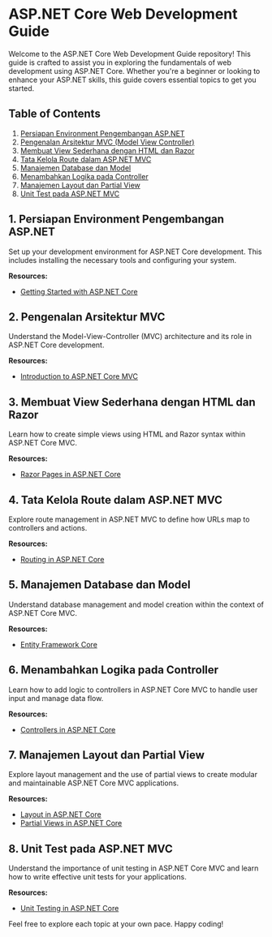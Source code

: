 # ASP.NET Core Web Development Guide

Welcome to the ASP.NET Core Web Development Guide repository! This guide is crafted to assist you in exploring the fundamentals of web development using ASP.NET Core. Whether you're a beginner or looking to enhance your ASP.NET skills, this guide covers essential topics to get you started.

## Table of Contents

1. [Persiapan Environment Pengembangan ASP.NET](#persiapan-environment-pengembangan-aspnet)
2. [Pengenalan Arsitektur MVC (Model View Controller)](#pengenalan-arsitektur-mvc)
3. [Membuat View Sederhana dengan HTML dan Razor](#membuat-view-sederhana-dengan-html-dan-razor)
4. [Tata Kelola Route dalam ASP.NET MVC](#tata-kelola-route-dalam-aspnet-mvc)
5. [Manajemen Database dan Model](#manajemen-database-dan-model)
6. [Menambahkan Logika pada Controller](#menambahkan-logika-pada-controller)
7. [Manajemen Layout dan Partial View](#manajemen-layout-dan-partial-view)
8. [Unit Test pada ASP.NET MVC](#unit-test-pada-aspnet-mvc)

## 1. Persiapan Environment Pengembangan ASP.NET
Set up your development environment for ASP.NET Core development. This includes installing the necessary tools and configuring your system.

**Resources:**
- [Getting Started with ASP.NET Core](https://docs.microsoft.com/en-us/aspnet/core/introduction-to-aspnet-core?view=aspnetcore-6.0)

## 2. Pengenalan Arsitektur MVC
Understand the Model-View-Controller (MVC) architecture and its role in ASP.NET Core development.

**Resources:**
- [Introduction to ASP.NET Core MVC](https://docs.microsoft.com/en-us/aspnet/core/mvc/overview?view=aspnetcore-6.0)

## 3. Membuat View Sederhana dengan HTML dan Razor
Learn how to create simple views using HTML and Razor syntax within ASP.NET Core MVC.

**Resources:**
- [Razor Pages in ASP.NET Core](https://docs.microsoft.com/en-us/aspnet/core/mvc/views/razor?view=aspnetcore-6.0)

## 4. Tata Kelola Route dalam ASP.NET MVC
Explore route management in ASP.NET MVC to define how URLs map to controllers and actions.

**Resources:**
- [Routing in ASP.NET Core](https://docs.microsoft.com/en-us/aspnet/core/mvc/controllers/routing?view=aspnetcore-6.0)

## 5. Manajemen Database dan Model
Understand database management and model creation within the context of ASP.NET Core MVC.

**Resources:**
- [Entity Framework Core](https://docs.microsoft.com/en-us/ef/core/)

## 6. Menambahkan Logika pada Controller
Learn how to add logic to controllers in ASP.NET Core MVC to handle user input and manage data flow.

**Resources:**
- [Controllers in ASP.NET Core](https://docs.microsoft.com/en-us/aspnet/core/mvc/controllers/actions?view=aspnetcore-6.0)

## 7. Manajemen Layout dan Partial View
Explore layout management and the use of partial views to create modular and maintainable ASP.NET Core MVC applications.

**Resources:**
- [Layout in ASP.NET Core](https://docs.microsoft.com/en-us/aspnet/core/mvc/views/layout?view=aspnetcore-6.0)
- [Partial Views in ASP.NET Core](https://docs.microsoft.com/en-us/aspnet/core/mvc/views/partial?view=aspnetcore-6.0)

## 8. Unit Test pada ASP.NET MVC
Understand the importance of unit testing in ASP.NET Core MVC and learn how to write effective unit tests for your applications.

**Resources:**
- [Unit Testing in ASP.NET Core](https://docs.microsoft.com/en-us/aspnet/core/testing/unit-testing?view=aspnetcore-6.0)

Feel free to explore each topic at your own pace. Happy coding!
